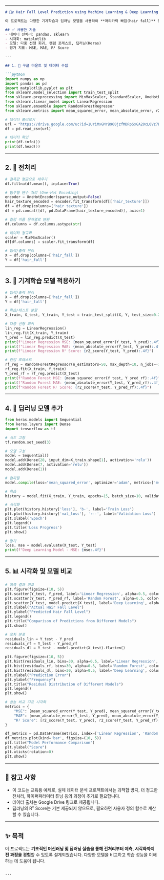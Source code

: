
---

````markdown
# 💇‍♀️ Hair Fall Level Prediction using Machine Learning & Deep Learning

이 프로젝트는 다양한 기계학습과 딥러닝 모델을 사용하여 **머리카락 빠짐(hair fall)** 정도를 예측하는 예제입니다. Google Drive에서 데이터를 불러오고, 전처리, 모델 학습, 시각화를 모두 포함한 **교육용 종합 실습** 코드입니다.

## ✅ 사용한 기술
- 데이터 전처리: pandas, sklearn
- 시각화: matplotlib
- 모델: 다중 선형 회귀, 랜덤 포레스트, 딥러닝(Keras)
- 평가 지표: MSE, MAE, R² Score

---

## 1. 📁 구글 마운트 및 데이터 수집

```python
import numpy as np
import pandas as pd
import matplotlib.pyplot as plt
from sklearn.model_selection import train_test_split
from sklearn.preprocessing import MinMaxScaler, StandardScaler, OneHotEncoder
from sklearn.linear_model import LinearRegression
from sklearn.ensemble import RandomForestRegressor
from sklearn.metrics import mean_squared_error, mean_absolute_error, r2_score

# 데이터 불러오기
url = "https://drive.google.com/uc?id=1UriMxGMrB960jzfMDRpSxGA20cL0Vz7E"
df = pd.read_csv(url)

# 데이터 확인
print(df.info())
print(df.head())
````

---

## 2. 🧼 전처리

```python
# 결측값 평균으로 채우기
df.fillna(df.mean(), inplace=True)

# 범주형 변수 처리 (One-Hot Encoding)
encoder = OneHotEncoder(sparse_output=False)
hair_texture_encoded = encoder.fit_transform(df[['hair_texture']])
df = df.drop(columns=['hair_texture'])
df = pd.concat([df, pd.DataFrame(hair_texture_encoded)], axis=1)

# 컬럼 이름 문자열로 변환
df.columns = df.columns.astype(str)

# 데이터 정규화
scaler = MinMaxScaler()
df[df.columns] = scaler.fit_transform(df)

# 입력/출력 분리
X = df.drop(columns=['hair_fall'])
Y = df['hair_fall']
```

---

## 3. 🤖 기계학습 모델 적용하기

```python
# 입력/출력 분리
X = df.drop(columns=['hair_fall'])
Y = df['hair_fall']

# 학습/테스트 분할
X_train, X_test, Y_train, Y_test = train_test_split(X, Y, test_size=0.2, random_state=42)

# 다중 선형 회귀
lin_reg = LinearRegression()
lin_reg.fit(X_train, Y_train)
Y_pred = lin_reg.predict(X_test)
print(f"Linear Regression MSE: {mean_squared_error(Y_test, Y_pred):.4f}")
print(f"Linear Regression MAE: {mean_absolute_error(Y_test, Y_pred):.4f}")
print(f"Linear Regression R² Score: {r2_score(Y_test, Y_pred):.4f}")

# 랜덤 포레스트
rf_reg = RandomForestRegressor(n_estimators=50, max_depth=10, n_jobs=-1, random_state=42)
rf_reg.fit(X_train, Y_train)
Y_pred_rf = rf_reg.predict(X_test)
print(f"Random Forest MSE: {mean_squared_error(Y_test, Y_pred_rf):.4f}")
print(f"Random Forest MAE: {mean_absolute_error(Y_test, Y_pred_rf):.4f}")
print(f"Random Forest R² Score: {r2_score(Y_test, Y_pred_rf):.4f}")
```

---

## 4. 🧠 딥러닝 모델 추가

```python
from keras.models import Sequential
from keras.layers import Dense
import tensorflow as tf

# 시드 고정
tf.random.set_seed(3)

# 모델 구성
model = Sequential()
model.add(Dense(28, input_dim=X_train.shape[1], activation='relu'))
model.add(Dense(7, activation='relu'))
model.add(Dense(1))

# 컴파일
model.compile(loss='mean_squared_error', optimizer='adam', metrics=['mse'])

# 학습
history = model.fit(X_train, Y_train, epochs=15, batch_size=10, validation_split=0.25)

# 시각화
plt.plot(history.history['loss'], 'b-', label='Train Loss')
plt.plot(history.history['val_loss'], 'r--', label='Validation Loss')
plt.xlabel('Epoch')
plt.legend()
plt.title('Loss Progress')
plt.show()

# 평가
loss, mse = model.evaluate(X_test, Y_test)
print(f"Deep Learning Model - MSE: {mse:.4f}")
```

---

## 5. 📊 시각화 및 모델 비교

```python
# 예측 결과 비교
plt.figure(figsize=(10, 5))
plt.scatter(Y_test, Y_pred, label='Linear Regression', alpha=0.5, color='blue')
plt.scatter(Y_test, Y_pred_rf, label='Random Forest', alpha=0.5, color='green')
plt.scatter(Y_test, model.predict(X_test), label='Deep Learning', alpha=0.5, color='red')
plt.xlabel("Actual Hair Fall Level")
plt.ylabel("Predicted Hair Fall Level")
plt.legend()
plt.title("Comparison of Predictions from Different Models")
plt.show()

# 오차 분포
residuals_lin = Y_test - Y_pred
residuals_rf = Y_test - Y_pred_rf
residuals_dl = Y_test - model.predict(X_test).flatten()

plt.figure(figsize=(10, 5))
plt.hist(residuals_lin, bins=30, alpha=0.5, label='Linear Regression', color='blue')
plt.hist(residuals_rf, bins=30, alpha=0.5, label='Random Forest', color='green')
plt.hist(residuals_dl, bins=30, alpha=0.5, label='Deep Learning', color='red')
plt.xlabel("Prediction Error")
plt.ylabel("Frequency")
plt.title("Residual Distribution of Different Models")
plt.legend()
plt.show()

# 성능 비교 지표 시각화
metrics = {
    "MSE": [mean_squared_error(Y_test, Y_pred), mean_squared_error(Y_test, Y_pred_rf), mse],
    "MAE": [mean_absolute_error(Y_test, Y_pred), mean_absolute_error(Y_test, Y_pred_rf), mean_absolute_error(Y_test, model.predict(X_test).flatten())],
    "R² Score": [r2_score(Y_test, Y_pred), r2_score(Y_test, Y_pred_rf), None]
}

df_metrics = pd.DataFrame(metrics, index=['Linear Regression', 'Random Forest', 'Deep Learning'])
df_metrics.plot(kind='bar', figsize=(10, 5))
plt.title("Model Performance Comparison")
plt.ylabel("Score")
plt.xticks(rotation=0)
plt.show()
```

---

## 📌 참고 사항

* 이 코드는 교육용 예제로, 실제 데이터 분석 프로젝트에서는 과적합 방지, 더 정교한 전처리, 하이퍼파라미터 튜닝 등의 과정이 추가로 필요합니다.
* 데이터 출처는 Google Drive 링크로 제공됩니다.
* 딥러닝의 R² Score는 기본 제공되지 않으므로, 필요하면 사용자 정의 함수로 계산할 수 있습니다.

---

## ✨ 목적

이 프로젝트는 **기초적인 머신러닝 및 딥러닝 실습을 통해 전처리부터 예측, 시각화까지 전 과정을 경험**할 수 있도록 설계되었습니다. 다양한 모델을 비교하고 학습 성능을 이해하는 데 도움이 됩니다.

```

--- 
